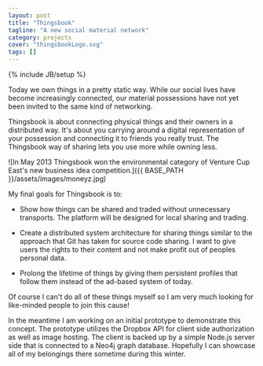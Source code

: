 ```yaml
---
layout: post
title: "Thingsbook"
tagline: "A new social material network"
category: projects
cover: "thingsbookLogo.svg"
tags: []
---
```

{% include JB/setup %}

Today we own things in a pretty static way. While our social lives have become increasingly connected, our material possessions have not yet been invited to the same kind of networking.

Thingsbook is about connecting physical things and their owners in a distributed way. It's about you carrying around a digital representation of your possession and connecting it to friends you really trust. The Thingsbook way of sharing lets you use more while owning less.

![In May 2013 Thingsbook won the environmental category of Venture Cup East's new business idea competition.]({{ BASE_PATH }}/assets/images/moneyz.jpg)

My final goals for Thingsbook is to:

- Show how things can be shared and traded without unnecessary transports. The platform will be designed for local sharing and trading.

- Create a distributed system architecture for sharing things similar to the approach that Git has taken for source code sharing. I want to give users the rights to their content and not make profit out of peoples personal data.

- Prolong the lifetime of things by giving them persistent profiles that follow them instead of the ad-based system of today.

Of course I can't do all of these things myself so I am very much looking for like-minded people to join this cause!

In the meantime I am working on an initial prototype to demonstrate this concept. The prototype utilizes the Dropbox API for client side authorization as well as image hosting. The client is backed up by a simple Node.js server side that is connected to a Neo4j graph database. Hopefully I can showcase all of my belongings there sometime during this winter. 
